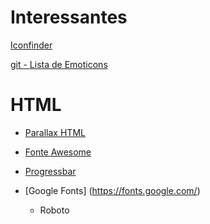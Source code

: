 # Interessantes

[Iconfinder](https://www.iconfinder.com/) 

[git - Lista de Emoticons](https://gist.github.com/rxaviers/7360908)

# HTML

- [Parallax HTML](http://pixelcog.github.io/parallax.js/)

- [Fonte Awesome](https://fontawesome.com/)

- [Progressbar](https://github.com/kimmobrunfeldt/progressbar.js/)

- [Google Fonts] (https://fonts.google.com/)
  - Roboto
